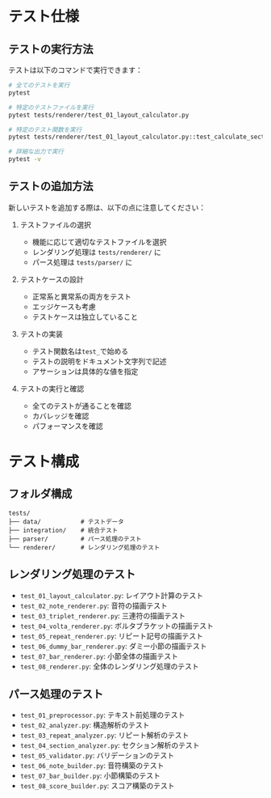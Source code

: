# テスト仕様

## テストの実行方法

テストは以下のコマンドで実行できます：

```bash
# 全てのテストを実行
pytest

# 特定のテストファイルを実行
pytest tests/renderer/test_01_layout_calculator.py

# 特定のテスト関数を実行
pytest tests/renderer/test_01_layout_calculator.py::test_calculate_section_layout

# 詳細な出力で実行
pytest -v

```

## テストの追加方法

新しいテストを追加する際は、以下の点に注意してください：

1. テストファイルの選択
   - 機能に応じて適切なテストファイルを選択
   - レンダリング処理は `tests/renderer/` に
   - パース処理は `tests/parser/` に

2. テストケースの設計
   - 正常系と異常系の両方をテスト
   - エッジケースも考慮
   - テストケースは独立していること

3. テストの実装
   - テスト関数名は`test_`で始める
   - テストの説明をドキュメント文字列で記述
   - アサーションは具体的な値を指定

4. テストの実行と確認
   - 全てのテストが通ることを確認
   - カバレッジを確認
   - パフォーマンスを確認

# テスト構成

## フォルダ構成
```
tests/
├── data/           # テストデータ
├── integration/    # 統合テスト
├── parser/         # パース処理のテスト
└── renderer/       # レンダリング処理のテスト
```

## レンダリング処理のテスト

- `test_01_layout_calculator.py`: レイアウト計算のテスト
- `test_02_note_renderer.py`: 音符の描画テスト
- `test_03_triplet_renderer.py`: 三連符の描画テスト
- `test_04_volta_renderer.py`: ボルタブラケットの描画テスト
- `test_05_repeat_renderer.py`: リピート記号の描画テスト
- `test_06_dummy_bar_renderer.py`: ダミー小節の描画テスト
- `test_07_bar_renderer.py`: 小節全体の描画テスト
- `test_08_renderer.py`: 全体のレンダリング処理のテスト

## パース処理のテスト

- `test_01_preprocessor.py`: テキスト前処理のテスト
- `test_02_analyzer.py`: 構造解析のテスト
- `test_03_repeat_analyzer.py`: リピート解析のテスト
- `test_04_section_analyzer.py`: セクション解析のテスト
- `test_05_validator.py`: バリデーションのテスト
- `test_06_note_builder.py`: 音符構築のテスト
- `test_07_bar_builder.py`: 小節構築のテスト
- `test_08_score_builder.py`: スコア構築のテスト
